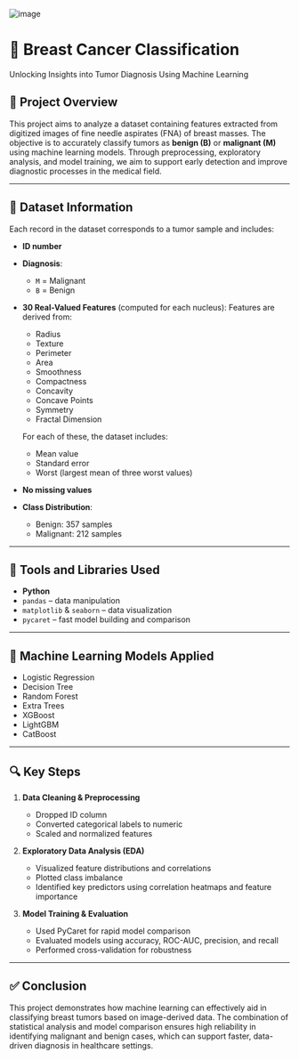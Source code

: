 ![image](https://github.com/user-attachments/assets/d95859d9-1b9a-4c4c-b112-93abb114eeaa)


# 🧠 Breast Cancer Classification

Unlocking Insights into Tumor Diagnosis Using Machine Learning

## 📌 Project Overview

This project aims to analyze a dataset containing features extracted from digitized images of fine needle aspirates (FNA) of breast masses. The objective is to accurately classify tumors as **benign (B)** or **malignant (M)** using machine learning models. Through preprocessing, exploratory analysis, and model training, we aim to support early detection and improve diagnostic processes in the medical field.

---

## 📂 Dataset Information

Each record in the dataset corresponds to a tumor sample and includes:

* **ID number**

* **Diagnosis**:

  * `M` = Malignant
  * `B` = Benign

* **30 Real-Valued Features** (computed for each nucleus):
  Features are derived from:

  * Radius
  * Texture
  * Perimeter
  * Area
  * Smoothness
  * Compactness
  * Concavity
  * Concave Points
  * Symmetry
  * Fractal Dimension

  For each of these, the dataset includes:

  * Mean value
  * Standard error
  * Worst (largest mean of three worst values)

* **No missing values**

* **Class Distribution**:

  * Benign: 357 samples
  * Malignant: 212 samples

---

## 🧰 Tools and Libraries Used

* **Python**
* `pandas` – data manipulation
* `matplotlib` & `seaborn` – data visualization
* `pycaret` – fast model building and comparison

---

## 🤖 Machine Learning Models Applied

* Logistic Regression
* Decision Tree
* Random Forest
* Extra Trees
* XGBoost
* LightGBM
* CatBoost

---

## 🔍 Key Steps

1. **Data Cleaning & Preprocessing**

   * Dropped ID column
   * Converted categorical labels to numeric
   * Scaled and normalized features

2. **Exploratory Data Analysis (EDA)**

   * Visualized feature distributions and correlations
   * Plotted class imbalance
   * Identified key predictors using correlation heatmaps and feature importance

3. **Model Training & Evaluation**

   * Used PyCaret for rapid model comparison
   * Evaluated models using accuracy, ROC-AUC, precision, and recall
   * Performed cross-validation for robustness

---

## ✅ Conclusion

This project demonstrates how machine learning can effectively aid in classifying breast tumors based on image-derived data. The combination of statistical analysis and model comparison ensures high reliability in identifying malignant and benign cases, which can support faster, data-driven diagnosis in healthcare settings.

